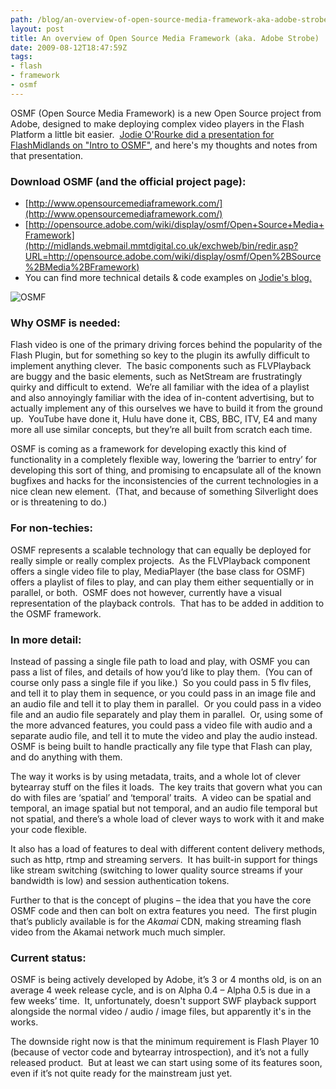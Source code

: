 ```yaml
---
path: /blog/an-overview-of-open-source-media-framework-aka-adobe-strobe/
layout: post
title: An overview of Open Source Media Framework (aka. Adobe Strobe)
date: 2009-08-12T18:47:59Z
tags:
- flash
- framework
- osmf
---
```


OSMF (Open Source Media Framework) is a new Open Source project from Adobe, designed to make deploying complex video players in the Flash Platform a little bit easier.  [Jodie O'Rourke did a presentation for FlashMidlands on "Intro to OSMF"](http://www.jodieorourke.com/view.php?id=111&blog=news), and here's my thoughts and notes from that presentation.

### Download OSMF (and the official project page):

*   [http://www.opensourcemediaframework.com/](http://www.opensourcemediaframework.com/)
*   [http://opensource.adobe.com/wiki/display/osmf/Open+Source+Media+Framework](http://midlands.webmail.mmtdigital.co.uk/exchweb/bin/redir.asp?URL=http://opensource.adobe.com/wiki/display/osmf/Open%2BSource%2BMedia%2BFramework)
*   You can find more technical details & code examples on [Jodie's blog.](http://www.jodieorourke.com/view.php?id=111&blog=news)

![OSMF](http://uploads.psyked.co.uk/2009/08/osmf.jpg "OSMF")

### Why OSMF is needed:

Flash video is one of the primary driving forces behind the popularity of the Flash Plugin, but for something so key to the plugin its awfully difficult to implement anything clever.  The basic components such as FLVPlayback are buggy and the basic elements, such as NetStream are frustratingly quirky and difficult to extend.  We’re all familiar with the idea of a playlist and also annoyingly familiar with the idea of in-content advertising, but to actually implement any of this ourselves we have to build it from the ground up.  YouTube have done it, Hulu have done it, CBS, BBC, ITV, E4 and many more all use similar concepts, but they’re all built from scratch each time.

OSMF is coming as a framework for developing exactly this kind of functionality in a completely flexible way, lowering the ‘barrier to entry’ for developing this sort of thing, and promising to encapsulate all of the known bugfixes and hacks for the inconsistencies of the current technologies in a nice clean new element.  (That, and because of something Silverlight does or is threatening to do.)

### For non-techies:

OSMF represents a scalable technology that can equally be deployed for really simple or really complex projects.  As the FLVPlayback component offers a single video file to play, MediaPlayer (the base class for OSMF) offers a playlist of files to play, and can play them either sequentially or in parallel, or both.  OSMF does not however, currently have a visual representation of the playback controls.  That has to be added in addition to the OSMF framework.

### In more detail:

Instead of passing a single file path to load and play, with OSMF you can pass a list of files, and details of how you’d like to play them.  (You can of course only pass a single file if you like.)  So you could pass in 5 flv files, and tell it to play them in sequence, or you could pass in an image file and an audio file and tell it to play them in parallel.  Or you could pass in a video file and an audio file separately and play them in parallel.  Or, using some of the more advanced features, you could pass a video file with audio and a separate audio file, and tell it to mute the video and play the audio instead.  OSMF is being built to handle practically any file type that Flash can play, and do anything with them.

The way it works is by using metadata, traits, and a whole lot of clever bytearray stuff on the files it loads.  The key traits that govern what you can do with files are ‘spatial’ and ‘temporal’ traits.  A video can be spatial and temporal, an image spatial but not temporal, and an audio file temporal but not spatial, and there’s a whole load of clever ways to work with it and make your code flexible.

It also has a load of features to deal with different content delivery methods, such as http, rtmp and streaming servers.  It has built-in support for things like stream switching (switching to lower quality source streams if your bandwidth is low) and session authentication tokens.

Further to that is the concept of plugins – the idea that you have the core OSMF code and then can bolt on extra features you need.  The first plugin that’s publicly available is for the _Akamai_ CDN, making streaming flash video from the Akamai network much much simpler.

### Current status:

OSMF is being actively developed by Adobe, it’s 3 or 4 months old, is on an average 4 week release cycle, and is on Alpha 0.4 – Alpha 0.5 is due in a few weeks’ time.  It, unfortunately, doesn't support SWF playback support alongside the normal video / audio / image files, but apparently it's in the works.

The downside right now is that the minimum requirement is Flash Player 10 (because of vector code and bytearray introspection), and it’s not a fully released product.  But at least we can start using some of its features soon, even if it’s not quite ready for the mainstream just yet.